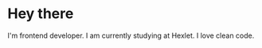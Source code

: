 

<h1>Hey there</h1>
I'm frontend developer. 
I am currently studying at Hexlet. 
I love clean code.

<p align="center">
  <a href="https://skillicons.dev">
    <img src="https://skillicons.dev/icons?i=react,js,ts,html,css,git,github,githubactions,sass,jest&perline=12/>
  </a>
</p>


<!--
**SunrayFrei/SunrayFrei** is a ✨ _special_ ✨ repository because its `README.md` (this file) appears on your GitHub profile.

Here are some ideas to get you started:

- 🔭 I’m currently working on ...
- 🌱 I’m currently learning ...
- 👯 I’m looking to collaborate on ...
- 🤔 I’m looking for help with ...
- 💬 Ask me about ...
- 📫 How to reach me: ...
- 😄 Pronouns: ...
- ⚡ Fun fact: ...
-->
